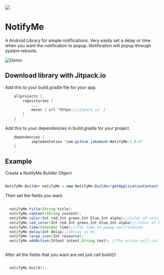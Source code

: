 [![](https://jitpack.io/v/jakebonk/NotifyMe.svg)](https://jitpack.io/#jakebonk/NotifyMe)

# NotifyMe
A Android Library for simple notifications. Very easily set a delay or time when you want the notification to popup. Notification will popup through system reboots.

![Demo](https://thumbs.gfycat.com/DishonestPlushBlacklab-size_restricted.gif)

## Download library with Jitpack.io
Add this to your build.gradle file for your app.
```java
	allprojects {
		repositories {
			...
			maven { url 'https://jitpack.io' }
		}
	}
```	

Add this to your dependencies in build.gradle for your project.
```java
	dependencies {
	        implementation 'com.github.jakebonk:NotifyMe:1.0.0'
	}
```

## Example

Create a NotifyMe Builder Object

```java

NotifyMe.Builder notifyMe = new NotifyMe.Builder(getApplicationContext());

```

Then set the fields you want.

```java
  
  notifyMe.title(String title);
  notifyMe.content(String content);
  notifyMe.color(Int red,Int green,Int blue,Int alpha);//Color of notification header
  notifyMe.led_color(Int red,Int green,Int blue,Int alpha);//Color of LED when notification pops up
  notifyMe.time(Calendar time);//The time to popup notification
  notifyMe.delay(Int delay);//Delay in ms
  notifyMe.large_icon(Int resource);
  notifyMe.addAction(Intent intent,String text); //The action will call the intent when pressed
  
```

After all the fields that you want are set just call build()!

```java

  notifyMe.build();

```
